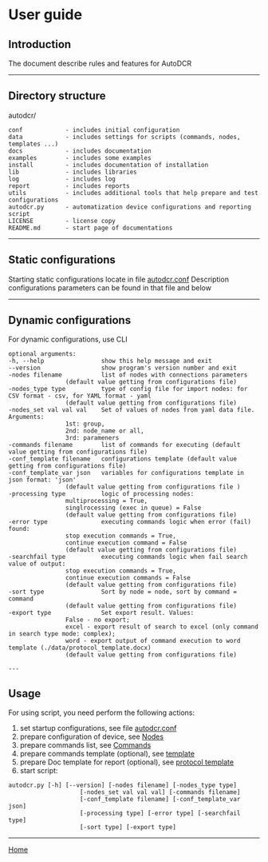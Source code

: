 # User guide 

## Introduction


The document describe rules and features for AutoDCR

---
## Directory structure


autodcr/

	conf            - includes initial configuration     
	data            - includes settings for scripts (commands, nodes, templates ...)
	docs            - includes documentation
	examples        - includes some examples
	install         - includes documentation of installation
	lib             - includes libraries  
	log             - includes log
	report          - includes reports
	utils           - includes additional tools that help prepare and test configurations
	autodcr.py      - automatization device configurations and reporting script
	LICENSE         - license copy
	README.md       - start page of documentations

---

## Static configurations

Starting static configurations locate in file [autodcr.conf]
Description configurations parameters can be found in that file and below

---

## Dynamic configurations

For dynamic configurations, use CLI

	optional arguments:
	-h, --help                show this help message and exit
	--version                 show program's version number and exit
	-nodes filename           list of nodes with connections parameters 
					(default value getting from configurations file)
	-nodes_type type          type of config file for import nodes: for CSV format - csv, for YAML format - yaml 
					(default value getting from configurations file)
	-nodes_set val val val    Set of values of nodes from yaml data file. Arguments:
					1st: group, 
					2nd: node_name or all, 
					3rd: parameners
	-commands filename        list of commands for executing (default value getting from configurations file)
	-conf_template filename   configurations template (default value getting from configurations file)
	-conf_template_var json   variables for configurations template in json format: 'json' 
					(default value getting from configurations file )
	-processing type          logic of processing nodes: 
					multiprocessing = True, 
					singlrocessing (exec in queue) = False 
					(default value getting from configurations file)
	-error type               executing commands logic when error (fail) found: 
					stop execution commands = True, 
					continue execution command = False 
					(default value getting from configurations file)
	-searchfail type          executing commands logic when fail search value of output: 
					stop execution commands = True, 
					continue execution commands = False 
					(default value getting from configurations file)
	-sort type                Sort by node = node, sort by command = command 
					(default value getting from configurations file)
	-export type              Set export result. Values: 
					False - no export; 
					excel - export result of search to excel (only command in search type mode: complex); 
					word - export output of command execution to word template (./data/protocol_template.docx) 
					(default value getting from configurations file)

	---

## Usage

For using script, you need perform the following actions:
1. set startup configurations, see file [autodcr.conf]
2. prepare configuration of device, see [Nodes]
3. prepare commands list, see [Commands]
4. prepare commands template (optional), see [template]
5. prepare Doc template for report (optional), see [protocol template]
6. start script: 
```
autodcr.py [-h] [--version] [-nodes filename] [-nodes_type type]
                    [-nodes_set val val val] [-commands filename]
                    [-conf_template filename] [-conf_template_var json]
                    [-processing type] [-error type] [-searchfail type]
                    [-sort type] [-export type]
```
---

[Home](../README.md)

[autodcr.conf]: ../conf/autodcr.conf
[Nodes]: nodes.md#Nodes
[Commands]: commands.md
[template]: configuration_template.md
[protocol template]: protocol_template.md

